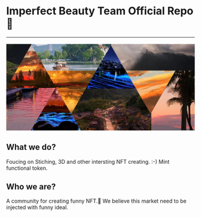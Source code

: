 # Imperfect Beauty Team Official Repo🎢
---
![project cover](https://github.com/vsszt/.github/blob/master/images/project.jpg)

## What we do?
Foucing on Stiching, 3D and other intersting NFT creating. :-)
Mint functional token.

## Who we are?
A community for creating funny NFT.💫 We believe this market need to be injected with funny ideal.